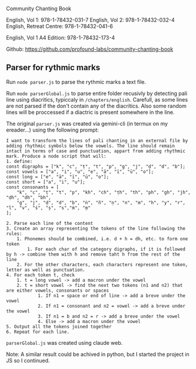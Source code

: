 Community Chanting Book

English, Vol 1: 978-1-78432-031-7
English, Vol 2: 978-1-78432-032-4
English, Retreat Centre: 978-1-78432-041-6

English, Vol 1 A4 Edition: 978-1-78432-173-4

Github: https://github.com/profound-labs/community-chanting-book

## Parser for rythmic marks

Run `node parser.js` to parse the rythmic marks a text file.

Run `mode parserGlobal.js` to parse entire folder recusivly by detecting pali line using diacritics, typiccaly in `/chapters/english`. Carefull, as some lines are not parsed if the don't contain any of the diacritics. Also some random lines will be proccessed if a diactric is present somewhere in the line.

The original `parser.js` was created via gemini-cli (in termux on my ereader...) using the following prompt:

    I want to transform the lines of pali chanting in an external file by adding rhythmic symbols below the vowels. The line should remain intact in terms of case and punctuation, appart from adding rhythmic mark. Produce a node script that will:
    1. define:
    const digraphs = ["k", "c", "ṭ", "t", "p", "g", "j", "ḍ", "d", "b"];
    const vowels = ["a", "i", "u", "e", "ā", "ī", "ū", "o"];
    const long = ["e", "ā", "ī", "ū", "o"];
    const short = ["a", "i", "u"];
    const consonants = [
        "k", "c", "ṭ", "t", "p", "kh", "ch", "ṭh", "th", "ph", "gh", "jh", "ḍh", "dh", "bh",
        "g", "j", "ḍ", "d", "b", "ṅ", "ñ", "ṇ", "n", "m", "h", "y", "r", "l", "v", "ś", "ṣ", "s","ṁ", "ṃ"
    ];
    
    2. Parse each line of the content
    3. Create an array representing the tokens of the line following the rules:
        1. Phonemes should be combined, i.e. d + h = dh, etc. to form one token
            1. For each char of the category digraphs, if it is followed by h -> combine them with h and remove taht h from the rest of the line
        2. For the other characters, each characters represent one token, letter as well as punctuation.
    4. For each token t, check
        1. t = long vowel -> add a macron under the vowel
        2. t = short vowel -> find the next two tokens (n1 and n2) that are either vowels, consonants or spaces
                1. If n1 = space or end of line -> add a breve under the vowel
                2. If n1 = consonant and n2 = vowel -> add a breve under the vowel
                3. If n1 = b and n2 = r -> add a breve under the vowel
                4. Else -> add a macron under the vowel
    5. Output all the tokens joined together
    6. Repeat for each line.

`parserGlobal.js` was created using claude web.

Note: A similar result could be achived in python, but I started the project in JS so I continued. 